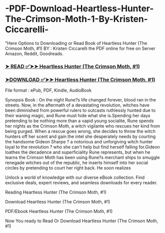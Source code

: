 # -PDF-Download-Heartless-Hunter-The-Crimson-Moth-1-By-Kristen-Ciccarelli-

"Here Options to Downloading or Read Book of Heartless Hunter (The Crimson Moth, #1) BY : Kristen Ciccarelli the PDF online for free on Server Amazon, Reddit, Goodreads.

### [➤ READ ✅➤➤ Heartless Hunter (The Crimson Moth, #1)](https://en.ebooksteach.xyz/?book=127305713-heartless-hunter)
### [➤DOWNLOAD ✅➤➤ Heartless Hunter (The Crimson Moth, #1)](https://en.ebooksteach.xyz/?book=127305713-heartless-hunter)

File format : ePub, PDF, Kindle, AudioBook

Synopsis Book : On the night Rune?s life changed forever, blood ran in the streets. Now, in the aftermath of a devastating revolution, witches have been diminished from powerful rulers to outcasts ruthlessly hunted due to their waning magic, and Rune must hide what she is.Spending her days pretending to be nothing more than a vapid young socialite, Rune spends her nights as the Crimson Moth, a witch vigilante who rescues her kind from being purged. When a rescue goes wrong, she decides to throw the witch hunters off her scent and gain the intel she desperately needs by courting the handsome Gideon Sharpe ? a notorious and unforgiving witch hunter loyal to the revolution ? who she can't help but find herself falling for.Gideon loathes the decadence and superficiality Rune represents, but when he learns the Crimson Moth has been using Rune?s merchant ships to smuggle renegade witches out of the republic, he inserts himself into her social circles by pretending to court her right back. He soon realizes 

Unlock a world of knowledge with our diverse eBook collection. Find exclusive deals, expert reviews, and seamless downloads for every reader.

Reading Heartless Hunter (The Crimson Moth, #1)

Download Heartless Hunter (The Crimson Moth, #1)

PDF/Ebook Heartless Hunter (The Crimson Moth, #1)

Now You ready to Read Or Download Heartless Hunter (The Crimson Moth, #1)
